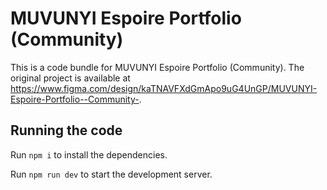 
  # MUVUNYI Espoire Portfolio (Community)

  This is a code bundle for MUVUNYI Espoire Portfolio (Community). The original project is available at https://www.figma.com/design/kaTNAVFXdGmApo9uG4UnGP/MUVUNYI-Espoire-Portfolio--Community-.

  ## Running the code

  Run `npm i` to install the dependencies.

  Run `npm run dev` to start the development server.
  